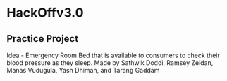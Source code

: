 # HackOffv3.0
## Practice Project

Idea - Emergency Room Bed that is available to consumers to check their blood pressure as they sleep.
Made by Sathwik Doddi, Ramsey Zeidan, Manas Vudugula, Yash Dhiman, and Tarang Gaddam